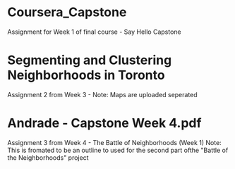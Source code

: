 # Coursera_Capstone
Assignment for Week 1 of final course - Say Hello Capstone


# Segmenting and Clustering Neighborhoods in Toronto
Assignment 2 from Week 3 - 
Note: Maps are uploaded seperated 


# Andrade - Capstone Week 4.pdf
Assignment 3 from Week 4 - The Battle of Neighborhoods (Week 1) 
Note: This is fromated to be an outline to used for the second part ofthe "Battle of the Neighborhoods" project
